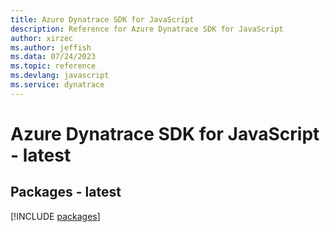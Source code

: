 ```yaml
---
title: Azure Dynatrace SDK for JavaScript
description: Reference for Azure Dynatrace SDK for JavaScript
author: xirzec
ms.author: jeffish
ms.data: 07/24/2023
ms.topic: reference
ms.devlang: javascript
ms.service: dynatrace
---
```

# Azure Dynatrace SDK for JavaScript - latest
## Packages - latest
[!INCLUDE [packages](dynatrace-index.md)]